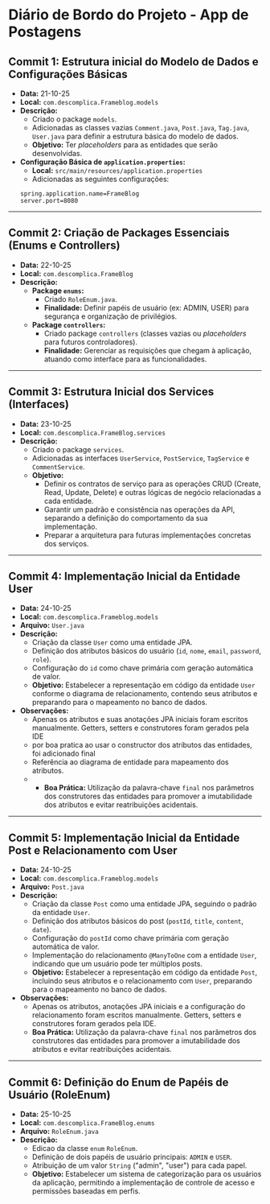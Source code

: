 # Diário de Bordo do Projeto - App de Postagens

## Commit 1: Estrutura inicial do Modelo de Dados e Configurações Básicas
- **Data:** 21-10-25
- **Local:** `com.descomplica.Frameblog.models`
- **Descrição:**
    - Criado o package `models`.
    - Adicionadas as classes vazias `Comment.java`, `Post.java`, `Tag.java`, `User.java` para definir a estrutura básica do modelo de dados.
    - **Objetivo:** Ter *placeholders* para as entidades que serão desenvolvidas.
- **Configuração Básica de `application.properties`:**
    - **Local:** `src/main/resources/application.properties`
    - Adicionadas as seguintes configurações:
    ```properties
    spring.application.name=FrameBlog
    server.port=8080
    ```
---

## Commit 2: Criação de Packages Essenciais (Enums e Controllers)
- **Data:** 22-10-25
- **Local:** `com.descomplica.FrameBlog`
- **Descrição:**
    - **Package `enums`:**
        - Criado `RoleEnum.java`.
        - **Finalidade:** Definir papéis de usuário (ex: ADMIN, USER) para segurança e organização de privilégios.
    - **Package `controllers`:**
        - Criado package `controllers` (classes vazias ou *placeholders* para futuros controladores).
        - **Finalidade:** Gerenciar as requisições que chegam à aplicação, atuando como interface para as funcionalidades.
---

## Commit 3: Estrutura Inicial dos Services (Interfaces)
- **Data:** 23-10-25
- **Local:** `com.descomplica.FrameBlog.services`
- **Descrição:**
    - Criado o package `services`.
    - Adicionadas as interfaces `UserService`, `PostService`, `TagService` e `CommentService`.
    - **Objetivo:**
        - Definir os contratos de serviço para as operações CRUD (Create, Read, Update, Delete) e outras lógicas de negócio relacionadas a cada entidade.
        - Garantir um padrão e consistência nas operações da API, separando a definição do comportamento da sua implementação.
        - Preparar a arquitetura para futuras implementações concretas dos serviços.
---

## Commit 4: Implementação Inicial da Entidade User
- **Data:** 24-10-25
- **Local:** `com.descomplica.Frameblog.models`
- **Arquivo:** `User.java`
- **Descrição:**
    - Criação da classe `User` como uma entidade JPA.
    - Definição dos atributos básicos do usuário (`id`, `nome`, `email`, `password`, `role`).
    - Configuração do `id` como chave primária com geração automática de valor.
    - **Objetivo:** Estabelecer a representação em código da entidade `User` conforme o diagrama de relacionamento, contendo seus atributos e preparando para o mapeamento no banco de dados.
- **Observações:**
    - Apenas os atributos e suas anotações JPA iniciais foram escritos manualmente. Getters, setters e construtores foram gerados pela IDE
    - por boa pratica ao usar o constructor dos atributos das entidades, foi adicionado final
    - Referência ao diagrama de entidade para mapeamento dos atributos.
    - - **Boa Prática:** Utilização da palavra-chave `final` nos parâmetros dos construtores das entidades para promover a imutabilidade dos atributos e evitar reatribuições acidentais.
---
## Commit 5: Implementação Inicial da Entidade Post e Relacionamento com User
- **Data:** 24-10-25
- **Local:** `com.descomplica.Frameblog.models`
- **Arquivo:** `Post.java`
- **Descrição:**
    - Criação da classe `Post` como uma entidade JPA, seguindo o padrão da entidade `User`.
    - Definição dos atributos básicos do post (`postId`, `title`, `content`, `date`).
    - Configuração do `postId` como chave primária com geração automática de valor.
    - Implementação do relacionamento `@ManyToOne` com a entidade `User`, indicando que um usuário pode ter múltiplos posts.
    - **Objetivo:** Estabelecer a representação em código da entidade `Post`, incluindo seus atributos e o relacionamento com `User`, preparando para o mapeamento no banco de dados.
- **Observações:**
    - Apenas os atributos, anotações JPA iniciais e a configuração do relacionamento foram escritos manualmente. Getters, setters e construtores foram gerados pela IDE.
    - **Boa Prática:** Utilização da palavra-chave `final` nos parâmetros dos construtores das entidades para promover a imutabilidade dos atributos e evitar reatribuições acidentais.
---
## Commit 6: Definição do Enum de Papéis de Usuário (RoleEnum)
- **Data:** 25-10-25
- **Local:** `com.descomplica.FrameBlog.enums`
- **Arquivo:** `RoleEnum.java`
- **Descrição:**
    - Edicao da classe `enum` `RoleEnum`.
    - Definição de dois papéis de usuário principais: `ADMIN` e `USER`.
    - Atribuição de um valor `String` ("admin", "user") para cada papel.
    - **Objetivo:** Estabelecer um sistema de categorização para os usuários da aplicação, permitindo a implementação de controle de acesso e permissões baseadas em perfis.